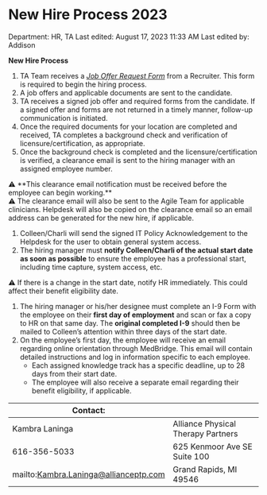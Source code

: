 # New Hire Process 2023

Department: HR, TA
Last edited: August 17, 2023 11:33 AM
Last edited by: Addison

**New Hire Process**

1. TA Team receives a *[Job Offer Request Form](https://www.notion.so/Job-Offer-Request-Form-2023-9f4801464d6c4b7db7da61ef20c3f6c5?pvs=21)* from a Recruiter. This form is required to begin the hiring process.
2. A job offers and applicable documents are sent to the candidate.
3. TA receives a signed job offer and required forms from the candidate. If a signed offer and forms are not returned in a timely manner, follow-up communication is initiated.
4. Once the required documents for your location are completed and received, TA completes a background check and verification of licensure/certification, as appropriate.
5. Once the background check is completed and the licensure/certification is verified, a clearance email is sent to the hiring manager with an assigned employee number.

<aside>
⚠️ **This clearance email notification must be received before the employee can begin working.**

<aside>
⚠️ The clearance email will also be sent to the Agile Team for applicable clinicians. Helpdesk will also be copied on the clearance email so an email address can be generated for the new hire, if applicable.

</aside>

</aside>

1. Colleen/Charli will send the signed IT Policy Acknowledgement to the Helpdesk for the user to obtain general system access.
2. The hiring manager must **notify Colleen/Charli of the actual start date as soon as possible** to ensure the employee has a professional start, including time capture, system access, etc.

<aside>
⚠️ If there is a change in the start date, notify HR immediately. This could affect their benefit eligibility date.

</aside>

1. The hiring manager or his/her designee must complete an I-9 Form with the employee on their **first day of employment** and scan or fax a copy to HR on that same day. The **original completed I-9** should then be mailed to Colleen’s attention within three days of the start date.
2. On the employee’s first day, the employee will receive an email regarding online orientation through MedBridge. This email will contain detailed instructions and log in information specific to each employee.
    - Each assigned knowledge track has a specific deadline, up to 28 days from their start date.
    - The employee will also receive a separate email regarding their benefit eligibility, if applicable.

| Contact: |  |
| --- | --- |
| Kambra Laninga | Alliance Physical Therapy Partners |
| 616-356-5033 | 625 Kenmoor Ave SE Suite 100 |
| mailto:Kambra.Laninga@allianceptp.com | Grand Rapids, MI 49546 |